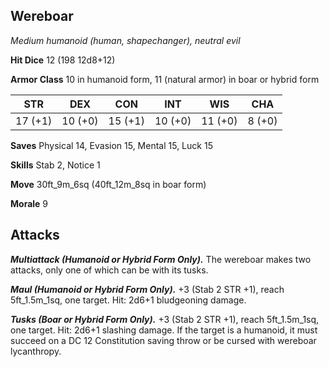 ## Wereboar

*Medium humanoid (human, shapechanger), neutral evil*

**Hit Dice** 12 (198 12d8+12)

**Armor Class** 10 in humanoid form, 11 (natural armor) in boar or hybrid form

| STR     | DEX     | CON     | INT     | WIS     | CHA     |
|---------|---------|---------|---------|---------|---------|
| 17 (+1) | 10 (+0) | 15 (+1) | 10 (+0) | 11 (+0) |  8 (+0) |

**Saves** Physical 14, Evasion 15, Mental 15, Luck 15

**Skills** Stab 2, Notice 1

**Move** 30ft_9m_6sq (40ft_12m_8sq in boar form)

**Morale** 9

## Attacks

***Multiattack (Humanoid or Hybrid Form Only).*** The wereboar makes two attacks, only one of which can be with its tusks.

***Maul (Humanoid or Hybrid Form Only).*** +3 (Stab 2 STR +1), reach 5ft_1.5m_1sq, one target. Hit: 2d6+1 bludgeoning damage.

***Tusks (Boar or Hybrid Form Only).*** +3 (Stab 2 STR +1), reach 5ft_1.5m_1sq, one target. Hit: 2d6+1 slashing damage. If the target is a humanoid, it must succeed on a DC 12 Constitution saving throw or be cursed with wereboar lycanthropy.

